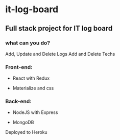 # it-log-board
## Full stack project for IT log board

### what can you do?
Add, Update and Delete Logs
Add and Delete Techs

### Front-end:

- React with Redux

- Materialize and css

### Back-end:

- NodeJS with Express

- MongoDB

Deployed to Heroku
